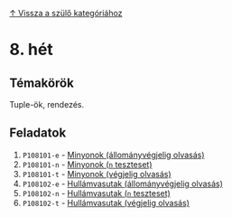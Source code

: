 [↑ Vissza a szülő kategóriához](../README.md)

# 8. hét

## Témakörök

Tuple-ök, rendezés.

## Feladatok

1. `P108101-e` - [Minyonok (állományvégjelig olvasás)](./P108101-e.md)
1. `P108101-n` - [Minyonok (`n` teszteset)](./P108101-n.md)
1. `P108101-t` - [Minyonok (végjelig olvasás)](./P108101-t.md)
1. `P108102-e` - [Hullámvasutak (állományvégjelig olvasás)](./P108102-e.md)
1. `P108102-n` - [Hullámvasutak (`n` teszteset)](./P108102-n.md)
1. `P108102-t` - [Hullámvasutak (végjelig olvasás)](./P108102-t.md)